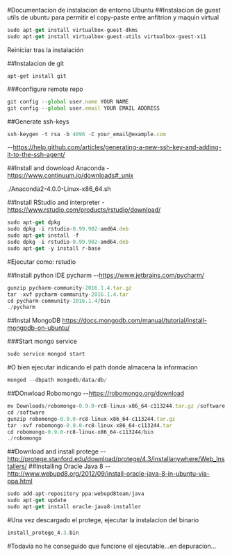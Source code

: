 #Documentacion de instalacion de entorno Ubuntu
##Instalacion de guest utils de ubuntu para permitir el copy-paste entre anfitrion y maquin virtual

~~~javascript
sudo apt-get install virtualbox-guest-dkms
sudo apt-get install virtualbox-guest-utils virtualbox-guest-x11
~~~

Reiniciar tras la instalación

##Instalacion de git
~~~ javacript 
apt-get install git 
~~~

###configure remote repo
~~~ javascript 
git config --global user.name YOUR NAME
git config --global user.email YOUR EMAIL ADDRESS
~~~

##Generate ssh-keys
~~~ javascript 
ssh-keygen -t rsa -b 4096 -C your_email@example.com
~~~
--https://help.github.com/articles/generating-a-new-ssh-key-and-adding-it-to-the-ssh-agent/

##Install and download Anaconda
-https://www.continuum.io/downloads#_unix

./Anaconda2-4.0.0-Linux-x86_64.sh

##Install RStudio and interpreter
-https://www.rstudio.com/products/rstudio/download/
~~~javascript
sudo apt-get dpkg
sudo dpkg -i rstudio-0.99.902-amd64.deb 
sudo apt-get install -f
sudo dpkg -i rstudio-0.99.902-amd64.deb 
sudo apt-get -y install r-base
~~~

#Ejecutar como:
rstudio

##Install python IDE pycharm
--https://www.jetbrains.com/pycharm/
~~~javascript
gunzip pycharm-community-2016.1.4.tar.gz 
tar -xvf pycharm-community-2016.1.4.tar
cd pycharm-community-2016.1.4/bin
./pycharm
~~~

##Instal MongoDB
https://docs.mongodb.com/manual/tutorial/install-mongodb-on-ubuntu/

###Start mongo service 
~~~javascript
sudo service mongod start
~~~
#O bien ejecutar indicando el path donde almacena la informacion
~~~javascript
mongod --dbpath mongodb/data/db/
~~~
##DOnwload Robomongo
--https://robomongo.org/download
~~~javascript 
mv Downloads/robomongo-0.9.0-rc8-linux-x86_64-c113244.tar.gz /software
cd /software
gunzip robomongo-0.9.0-rc8-linux-x86_64-c113244.tar.gz
tar -xvf robomongo-0.9.0-rc8-linux-x86_64-c113244.tar
cd robomongo-0.9.0-rc8-linux-x86_64-c113244/bin
./robomongo
~~~

##Download and install protege
--http://protege.stanford.edu/download/protege/4.3/installanywhere/Web_Installers/
##Installing Oracle Java 8
--http://www.webupd8.org/2012/09/install-oracle-java-8-in-ubuntu-via-ppa.html
~~~javascript 
sudo add-apt-repository ppa:webupd8team/java
sudo apt-get update
sudo apt-get install oracle-java8-installer
~~~
#Una vez descargado el protege, ejecutar la instalacion del binario
~~~javascript 
install_protege_4.3.bin
~~~
#Todavia no he conseguido que funcione el ejecutable...en depuracion...

